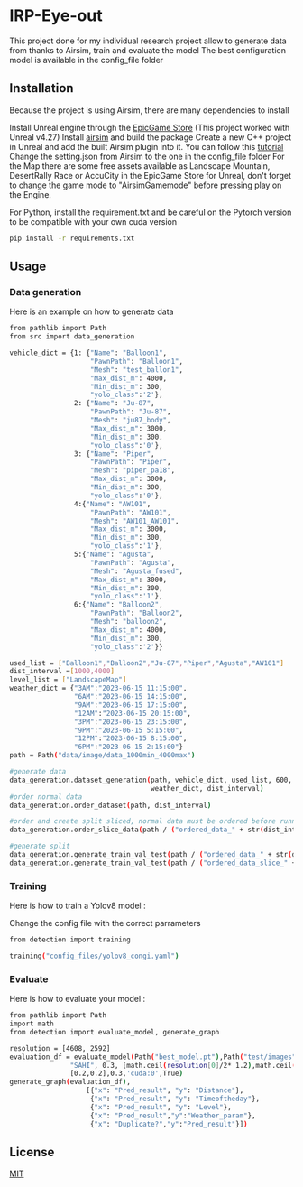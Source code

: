 # IRP-Eye-out

This project done for my individual research project allow to generate data from thanks to Airsim, train and evaluate the model
The best configuration model is available in the config_file folder

## Installation

Because the project is using Airsim, there are many dependencies to install

Install Unreal engine through the [EpicGame Store](https://store.epicgames.com/en-US/) (This project worked with Unreal v4.27)
Install [airsim](https://microsoft.github.io/AirSim/build_windows/) and build the package
Create a new C++ project in Unreal and add the built Airsim plugin into it. You can follow this [tutorial](https://www.microsoft.com/en-us/research/video/unreal-airsim-setup-from-scratch/)
Change the setting.json from Airsim to the one in the config_file folder
For the Map there are some free assets available as Landscape Mountain, DesertRally Race or AccuCity in the EpicGame Store for Unreal, don't forget to change the game mode to "AirsimGamemode" before pressing play on the Engine.


For Python, install the requirement.txt and be careful on the Pytorch version to be compatible with your own cuda version
```bash
pip install -r requirements.txt
```

## Usage

### Data generation

Here is an example on how to generate data

```bash
from pathlib import Path
from src import data_generation

vehicle_dict = {1: {"Name": "Balloon1",
                    "PawnPath": "Balloon1",
                    "Mesh": "test_ballon1",
                    "Max_dist_m": 4000,
                    "Min_dist_m": 300,
                    "yolo_class":'2'},
                2: {"Name": "Ju-87",
                    "PawnPath": "Ju-87",
                    "Mesh": "ju87_body",
                    "Max_dist_m": 3000,
                    "Min_dist_m": 300,
                    "yolo_class":'0'},
                3: {"Name": "Piper",
                    "PawnPath": "Piper",
                    "Mesh": "piper_pa18",
                    "Max_dist_m": 3000,
                    "Min_dist_m": 300,
                    "yolo_class":'0'},
                4:{"Name": "AW101",
                    "PawnPath": "AW101",
                    "Mesh": "AW101_AW101",
                    "Max_dist_m": 3000,
                    "Min_dist_m": 300,
                    "yolo_class":'1'},
                5:{"Name": "Agusta",
                    "PawnPath": "Agusta",
                    "Mesh": "Agusta_fused",
                    "Max_dist_m": 3000,
                    "Min_dist_m": 300,
                    "yolo_class":'1'},
                6:{"Name": "Balloon2",
                    "PawnPath": "Balloon2",
                    "Mesh": "balloon2",
                    "Max_dist_m": 4000,
                    "Min_dist_m": 300,
                    "yolo_class":'2'}}

used_list = ["Balloon1","Balloon2","Ju-87","Piper","Agusta","AW101"]
dist_interval =[1000,4000]
level_list = ["LandscapeMap"]
weather_dict = {"3AM":"2023-06-15 11:15:00",
                "6AM":"2023-06-15 14:15:00",
                "9AM":"2023-06-15 17:15:00",
                "12AM":"2023-06-15 20:15:00",
                "3PM":"2023-06-15 23:15:00",
                "9PM":"2023-06-15 5:15:00",
                "12PM":"2023-06-15 8:15:00",
                "6PM":"2023-06-15 2:15:00"}
path = Path("data/image/data_1000min_4000max")

#generate data
data_generation.dataset_generation(path, vehicle_dict, used_list, 600, ["front", "back", "right", "left"], level_list,
                                   weather_dict, dist_interval)
#order normal data
data_generation.order_dataset(path, dist_interval)

#order and create split sliced, normal data must be ordered before running this
data_generation.order_slice_data(path / ("ordered_data_" + str(dist_interval) + ".json"), 4, 0.2, dist_interval)

#generate split
data_generation.generate_train_val_test(path / ("ordered_data_" + str(dist_interval) + ".json"), (80, 10, 10), "", 42)
data_generation.generate_train_val_test(path / ("ordered_data_slice_" + str(dist_interval) + ".json"), (80, 10, 10), "_sliced", 42)
```

### Training

Here is how to train a Yolov8 model :

Change the config file with the correct parrameters
```bash
from detection import training

training("config_files/yolov8_congi.yaml")
```

### Evaluate

Here is how to evaluate your model :

```bash
from pathlib import Path
import math
from detection import evaluate_model, generate_graph

resolution = [4608, 2592]
evaluation_df = evaluate_model(Path("best_model.pt"),Path("test/images"),Path("sim_log.json"),
               "SAHI", 0.3, [math.ceil(resolution[0]/2* 1.2),math.ceil(resolution[1]/2 * 1.2)],
               [0.2,0.2],0.3,'cuda:0',True)
generate_graph(evaluation_df),
                   [{"x": "Pred_result", "y": "Distance"},
                    {"x": "Pred_result", "y": "Timeoftheday"},
                    {"x": "Pred_result", "y": "Level"},
                    {"x": "Pred_result","y":"Weather_param"},
                    {"x": "Duplicate?","y":"Pred_result"}])
```

## License

[MIT](https://choosealicense.com/licenses/mit/)
